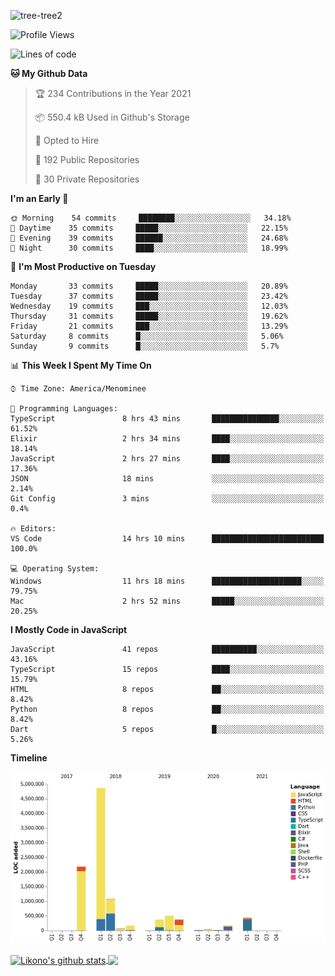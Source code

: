 ![tree-tree2](https://user-images.githubusercontent.com/15727947/99866266-688a6380-2b75-11eb-958b-273006b198d8.jpg)


<!--START_SECTION:waka-->
![Profile Views](http://img.shields.io/badge/Profile%20Views-0-blue)

![Lines of code](https://img.shields.io/badge/From%20Hello%20World%20I%27ve%20Written-10.3%20million%20lines%20of%20code-blue)

**🐱 My Github Data** 

> 🏆 234 Contributions in the Year 2021
 > 
> 📦 550.4 kB Used in Github's Storage 
 > 
> 💼 Opted to Hire
 > 
> 📜 192 Public Repositories 
 > 
> 🔑 30 Private Repositories  
 > 
**I'm an Early 🐤** 

```text
🌞 Morning    54 commits     ████████░░░░░░░░░░░░░░░░░   34.18% 
🌆 Daytime    35 commits     █████░░░░░░░░░░░░░░░░░░░░   22.15% 
🌃 Evening    39 commits     ██████░░░░░░░░░░░░░░░░░░░   24.68% 
🌙 Night      30 commits     ████░░░░░░░░░░░░░░░░░░░░░   18.99%

```
📅 **I'm Most Productive on Tuesday** 

```text
Monday       33 commits     █████░░░░░░░░░░░░░░░░░░░░   20.89% 
Tuesday      37 commits     █████░░░░░░░░░░░░░░░░░░░░   23.42% 
Wednesday    19 commits     ███░░░░░░░░░░░░░░░░░░░░░░   12.03% 
Thursday     31 commits     █████░░░░░░░░░░░░░░░░░░░░   19.62% 
Friday       21 commits     ███░░░░░░░░░░░░░░░░░░░░░░   13.29% 
Saturday     8 commits      █░░░░░░░░░░░░░░░░░░░░░░░░   5.06% 
Sunday       9 commits      █░░░░░░░░░░░░░░░░░░░░░░░░   5.7%

```


📊 **This Week I Spent My Time On** 

```text
⌚︎ Time Zone: America/Menominee

💬 Programming Languages: 
TypeScript               8 hrs 43 mins       ███████████████░░░░░░░░░░   61.52% 
Elixir                   2 hrs 34 mins       ████░░░░░░░░░░░░░░░░░░░░░   18.14% 
JavaScript               2 hrs 27 mins       ████░░░░░░░░░░░░░░░░░░░░░   17.36% 
JSON                     18 mins             ░░░░░░░░░░░░░░░░░░░░░░░░░   2.14% 
Git Config               3 mins              ░░░░░░░░░░░░░░░░░░░░░░░░░   0.4%

🔥 Editors: 
VS Code                  14 hrs 10 mins      █████████████████████████   100.0%

💻 Operating System: 
Windows                  11 hrs 18 mins      ████████████████████░░░░░   79.75% 
Mac                      2 hrs 52 mins       █████░░░░░░░░░░░░░░░░░░░░   20.25%

```

**I Mostly Code in JavaScript** 

```text
JavaScript               41 repos            ██████████░░░░░░░░░░░░░░░   43.16% 
TypeScript               15 repos            ████░░░░░░░░░░░░░░░░░░░░░   15.79% 
HTML                     8 repos             ██░░░░░░░░░░░░░░░░░░░░░░░   8.42% 
Python                   8 repos             ██░░░░░░░░░░░░░░░░░░░░░░░   8.42% 
Dart                     5 repos             █░░░░░░░░░░░░░░░░░░░░░░░░   5.26%

```


**Timeline**

![Chart not found](https://raw.githubusercontent.com/ianlikono/ianlikono/main/charts/bar_graph.png) 


<!--END_SECTION:waka-->


<a href="https://github.com/ianlikono">
  <img align="center" src="https://github-readme-stats.anuraghazra1.vercel.app/api?username=ianlikono&show_icons=true&include_all_commits=true&theme=material-palenight" alt="Likono's github stats" />
</a>
<a href="https://github.com/ianlikono">
  <img align="center" src="https://github-readme-stats.anuraghazra1.vercel.app/api/top-langs/?username=ianlikono&layout=compact&theme=material-palenight" />
</a>

